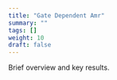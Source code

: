 ```yaml
---
title: "Gate Dependent Amr"
summary: ""
tags: []
weight: 10
draft: false
---
```

Brief overview and key results.
